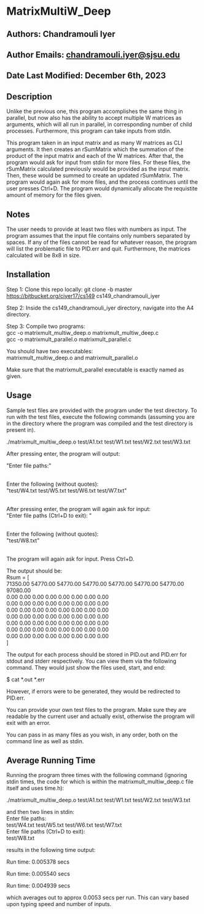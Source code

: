 # **MatrixMultiW_Deep**

## Authors: Chandramouli Iyer
## Author Emails: chandramouli.iyer@sjsu.edu
## Date Last Modified: December 6th, 2023


## Description
Unlike the previous one, this program accomplishes the same thing in parallel, but now 
also has the ability to accept multiple W matrices as arguments, which will all run in 
parallel, in corresponding number of child processes. Furthermore, this program can 
take inputs from stdin.

This program taken in an input matrix and as many W matrices as CLI arguments. It then 
creates an rSumMatrix which the summation of the product of the input matrix and each of 
the W matrices. After that, the program would ask for input from stdin for more files.
For these files, the rSumMatrix calculated previously would be provided as the input 
matrix. Then, these would be summed to create an updated rSumMatrix. The program would 
again ask for more files, and the process continues until the user presses Ctrl+D. The 
program would dynamically allocate the requistite amount of memory for the files given.


## Notes
The user needs to provide at least two files with numbers as input. The program 
assumes that the input file contains only numbers separated by spaces. If any 
of the files cannot be read for whatever reason, the program will list the problematic 
file to PID.err and quit. Furthermore, the matrices calculated will be 8x8 in size.


## Installation
Step 1: Clone this repo locally: git clone -b master https://bitbucket.org/ciyer17/cs149 cs149_chandramouli_iyer

Step 2: Inside the cs149_chandramouli_iyer directory, navigate into the A4 directory.

Step 3: Compile two programs: <br />
gcc -o matrixmult_multiw_deep.o matrixmult_multiw_deep.c <br />
gcc -o matrixmult_parallel.o matrixmult_parallel.c <br />

You should have two executables: <br />
matrixmult_multiw_deep.o and matrixmult_parallel.o <br />

Make sure that the matrixmult_parallel executable is exactly named as given.


## Usage
Sample test files are provided with the program under the test directory. To run with 
the test files, execute the following commands (assuming you are in the directory where 
the program was compiled and the test directory is present in). <br />

./matrixmult_multiw_deep.o test/A1.txt test/W1.txt test/W2.txt test/W3.txt <br />

After pressing enter, the program will output: <br />

"Enter file paths:" <br /> <br/>

Enter the following (without quotes): <br />
"test/W4.txt test/W5.txt test/W6.txt test/W7.txt" <br /> <br />

After pressing enter, the program will again ask for input: <br />
"Enter file paths (Ctrl+D to exit): " <br /> <br />

Enter the following (without quotes): <br />
"test/W8.txt" <br /> <br />

The program will again ask for input. Press Ctrl+D.

The output should be: <br />
Rsum = [ <br />
71350.00 54770.00 54770.00 54770.00 54770.00 54770.00 54770.00 97080.00 <br />
0.00 0.00 0.00 0.00 0.00 0.00 0.00 0.00 <br />
0.00 0.00 0.00 0.00 0.00 0.00 0.00 0.00 <br />
0.00 0.00 0.00 0.00 0.00 0.00 0.00 0.00 <br />
0.00 0.00 0.00 0.00 0.00 0.00 0.00 0.00 <br />
0.00 0.00 0.00 0.00 0.00 0.00 0.00 0.00 <br />
0.00 0.00 0.00 0.00 0.00 0.00 0.00 0.00 <br />
0.00 0.00 0.00 0.00 0.00 0.00 0.00 0.00 <br />
] <br />

The output for each process should be stored in PID.out and PID.err for stdout and stderr respectively.
You can view them via the following command. They would just show the files used, start, and end:

$ cat \*.out \*.err<br />

However, if errors were to be generated, they would be redirected to PID.err. <br />

You can provide your own test files to the program. Make sure they are readable by the 
current user and actually exist, otherwise the program will exit with an error. <br />

You can pass in as many files as you wish, in any order, both on the command line as well as stdin. <br />


## Average Running Time <br />
Running the program three times with the following command (ignoring stdin times, the code for which 
is within the matrixmult_multiw_deep.c file itself and uses time.h): <br />

./matrixmult_multiw_deep.o test/A1.txt test/W1.txt test/W2.txt test/W3.txt <br />

and then two lines in stdin: <br />
Enter file paths: <br />
test/W4.txt test/W5.txt test/W6.txt test/W7.txt <br />
Enter file paths (Ctrl+D to exit): <br />
test/W8.txt <br />

results in the following time output: <br />

Run time: 0.005378 secs <br />

Run time: 0.005540 secs <br />

Run time: 0.004939 secs <br />

which averages out to approx 0.0053 secs per run. This can vary based upon typing speed and number of inputs.
